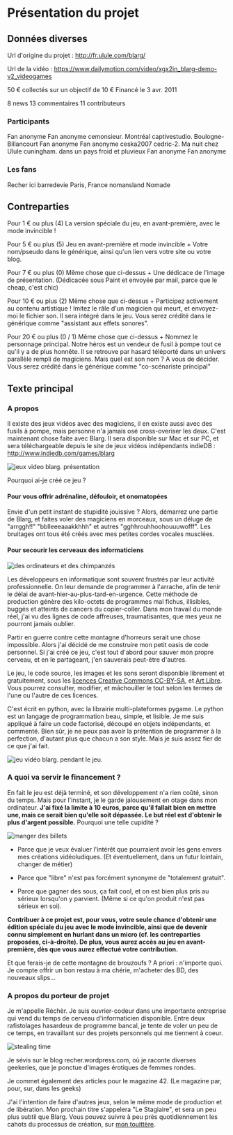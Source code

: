 # Présentation du projet


## Données diverses

Url d'origine du projet : http://fr.ulule.com/blarg/

Url de la vidéo : https://www.dailymotion.com/video/xgx2in_blarg-demo-v2_videogames

50 € collectés sur un objectif de 10 €
Financé le 3 avr. 2011

8 news
13 commentaires
11 contributeurs

### Participants

Fan anonyme
Fan anonyme
cemonsieur. Montréal
captivestudio. Boulogne-Billancourt
Fan anonyme
Fan anonyme
ceska2007
cedric-2. Ma nuit chez Ulule
cuningham. dans un pays froid et pluvieux
Fan anonyme
Fan anonyme

### Les fans

Recher ici
barredevie Paris, France
nomansland Nomade

## Contreparties

Pour 1 € ou plus (4)
La version spéciale du jeu, en avant-première, avec le mode invincible !

Pour 5 € ou plus (5)
Jeu en avant-première et mode invincible + Votre nom/pseudo dans le générique, ainsi qu'un lien vers votre site ou votre blog.

Pour 7 € ou plus (0)
Même chose que ci-dessus +
Une dédicace de l'image de présentation. (Dédicacée sous Paint et envoyée par mail, parce que le cheap, c'est chic)

Pour 10 € ou plus (2)
Même chose que ci-dessus +
Participez activement au contenu artistique !
Imitez le râle d'un magicien qui meurt, et envoyez-moi le fichier son. Il sera intégré dans le jeu.
Vous serez crédité dans le générique comme "assistant aux effets sonores".

Pour 20 € ou plus (0 / 1)
Même chose que ci-dessus +
Nommez le personnage principal.
Notre héros est un vendeur de fusil à pompe tout ce qu'il y a de plus honnête. Il se retrouve par hasard téléporté dans un univers parallèle rempli de magiciens. Mais quel est son nom ? A vous de décider.
Vous serez crédité dans le générique comme "co-scénariste principal"


## Texte principal

### A propos

Il existe des jeux vidéos avec des magiciens, il en existe aussi avec des fusils à pompe, mais personne n'a jamais osé cross-overiser les deux. C'est maintenant chose faite avec Blarg. Il sera disponible sur Mac et sur PC, et sera téléchargeable depuis le site de jeux vidéos indépendants indieDB : http://www.indiedb.com/games/blarg

![jeux video blarg. présentation](blarg_presentation.png)

Pourquoi ai-je créé ce jeu ?

#### Pour vous offrir adrénaline, défouloir, et onomatopées

Envie d'un petit instant de stupidité jouissive ? Alors, démarrez une partie de Blarg, et faites voler des magiciens en morceaux, sous un déluge de "arrggh!!" "bblleeeaaakkhhh" et autres "gghhrouhhoohouuuwofff". Les bruitages ont tous été créés avec mes petites cordes vocales musclées.

#### Pour secourir les cerveaux des informaticiens

![des ordinateurs et des chimpanzés](singes.jpg)

Les développeurs en informatique sont souvent frustrés par leur activité professionnelle. On leur demande de programmer à l'arrache, afin de tenir le délai de avant-hier-au-plus-tard-en-urgence. Cette méthode de production génère des kilo-octets de programmes mal fichus, illisibles, buggés et atteints de cancers du copier-coller. Dans mon travail du monde réel, j'ai vu des lignes de code affreuses, traumatisantes, que mes yeux ne pourront jamais oublier.

Partir en guerre contre cette montagne d'horreurs serait une chose impossible. Alors j'ai décidé de me construire mon petit oasis de code personnel. Si j'ai créé ce jeu, c'est tout d'abord pour sauver mon propre cerveau, et en le partageant, j'en sauverais peut-être d'autres.

Le jeu, le code source, les images et les sons seront disponible librement et gratuitement, sous les [licences Creative Commons CC-BY-SA](https://creativecommons.org/licenses/by-sa/2.0/fr/), et [Art Libre](http://artlibre.org/). Vous pourrez consulter, modifier, et mâchouiller le tout selon les termes de l'une ou l'autre de ces licences.

C'est écrit en python, avec la librairie multi-plateformes pygame. Le python est un langage de programmation beau, simple, et lisible. Je me suis appliqué à faire un code factorisé, découpé en objets indépendants, et commenté. Bien sûr, je ne peux pas avoir la prétention de programmer à la perfection, d'autant plus que chacun a son style. Mais je suis assez fier de ce que j'ai fait.

![jeu vidéo blarg. pendant le jeu.](blarg_jeu.png)

### A quoi va servir le financement ?

En fait le jeu est déjà terminé, et son développement n'a rien coûté, sinon du temps. Mais pour l'instant, je le garde jalousement en otage dans mon ordinateur. **J'ai fixé la limite à 10 euros, parce qu'il fallait bien en mettre une, mais ce serait bien qu'elle soit dépassée. Le but réel est d'obtenir le plus d'argent possible.** Pourquoi une telle cupidité ?

![manger des billets](mangeage_billet)

 - Parce que je veux évaluer l'intérêt que pourraient avoir les gens envers mes créations vidéoludiques. (Et éventuellement, dans un futur lointain, changer de métier)

 - Parce que "libre" n'est pas forcément synonyme de "totalement gratuit".

 - Parce que gagner des sous, ça fait cool, et on est bien plus pris au sérieux lorsqu'on y parvient. (Même si ce qu'on produit n'est pas sérieux en soi).

**Contribuer à ce projet est, pour vous, votre seule chance d'obtenir une édition spéciale du jeu avec le mode invincible, ainsi que de devenir connu simplement en hurlant dans un micro (cf. les contreparties proposées, ci-à-droite). De plus, vous aurez accès au jeu en avant-première, dès que vous aurez effectué votre contribution.**

Et que ferais-je de cette montagne de brouzoufs ? A priori : n'importe quoi. Je compte offrir un bon restau à ma chérie, m'acheter des BD, des nouveaux slips...

### A propos du porteur de projet

Je m'appelle Réchèr. Je suis ouvrier-codeur dans une importante entreprise qui vend du temps de cerveau d'informaticien disponible. Entre deux rafistolages hasardeux de programme bancal, je tente de voler un peu de ce temps, en travaillant sur des projets personnels qui me tiennent à coeur.

![stealing time](voleur_temps.jpg)

Je sévis sur le blog recher.wordpress.com, où je raconte diverses geekeries, que je ponctue d'images érotiques de femmes rondes.

Je commet également des articles pour le magazine 42. (Le magazine par, pour, sur, dans les geeks)

J'ai l'intention de faire d'autres jeux, selon le même mode de production et de libération. Mon prochain titre s'appelera "Le Stagiaire", et sera un peu plus subtil que Blarg. Vous pouvez suivre à peu près quotidiennement les cahots du processus de création, sur [mon touittère](https://twitter.com/_Recher_).
